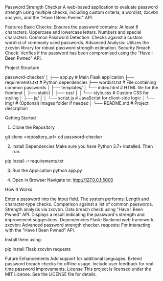 Password Strength Checker
A web-based application to evaluate password strength using multiple checks, including custom criteria, a wordlist, zxcvbn analysis, and the "Have I Been Pwned" API.

Features
Basic Checks:
      Ensures the password contains:
      At least 8 characters.
      Uppercase and lowercase letters.
      Numbers and special characters.
Common Password Detection:
      Checks against a custom wordlist of commonly used passwords.
Advanced Analysis:
      Utilizes the zxcvbn library for robust password strength estimation.
Security Breach Check:
      Verifies if the password has been compromised using the "Have I Been Pwned" API.


Project Structure

password-checker/
│
├── app.py                     # Main Flask application
├── requirements.txt           # Python dependencies
├── wordlist.txt               # File containing common passwords
│
├── templates/
│   └── index.html             # HTML file for the frontend
│
├── static/
│   ├── css/
│   │   └── style.css          # Custom CSS for styling
│   ├── js/
│   │   └── script.js          # JavaScript for client-side logic
│   └── img/                   # (Optional) Images folder if needed
│
└── README.md                  # Project description



Getting Started
1. Clone the Repository

git clone <repository_url>
cd password-checker

2. Install Dependencies
Make sure you have Python 3.7+ installed. Then run:

pip install -r requirements.txt

3. Run the Application
python app.py


4. Open in Browser
Navigate to: http://127.0.0.1:5000

How It Works

Enter a password into the input field.
The system performs:
     Length and character-type checks.
     Comparison against a list of common passwords.
     Strength analysis via zxcvbn.
     Data breach check using "Have I Been Pwned" API.
     Displays a result indicating the password's strength and improvement suggestions.
Dependencies
     Flask: Backend web framework.
     zxcvbn: Advanced password strength checker.
     requests: For interacting with the "Have I Been Pwned" API.


 Install them using:

  pip install Flask zxcvbn requests


Future Enhancements
    Add support for additional languages.
    Extend password breach checks for offline usage.
    Include user feedback for real-time password improvements.
License
This project is licensed under the MIT License. See the LICENSE file for details.